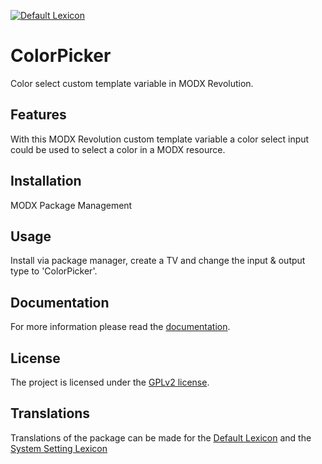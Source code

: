 [![Default Lexicon](https://hosted.weblate.org/widgets/modx-extras/colorpicker/standard/svg-badge.svg)](https://hosted.weblate.org/projects/modx-extras/colorpicker/standard/)

# ColorPicker

Color select custom template variable in MODX Revolution.

## Features

With this MODX Revolution custom template variable a color select input could be used 
to select a color in a MODX resource.

## Installation

MODX Package Management

## Usage

Install via package manager, create a TV and change the input & output type to 'ColorPicker'.

## Documentation

For more information please read the [documentation](https://jako.github.io/ColorPicker/).

## License

The project is licensed under the [GPLv2 license](https://github.com/Jako/ColorPicker/blob/master/core/components/colorpicker/docs/license.md).

## Translations

Translations of the package can be made for the [Default Lexicon](https://hosted.weblate.org/projects/modx-extras/colorpicker/standard/) and the [System Setting Lexicon](https://hosted.weblate.org/projects/modx-extras/colorpicker/system-settings/)
